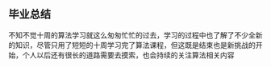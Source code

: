 ## 毕业总结

不知不觉十周的算法学习就这么匆匆忙忙的过去，学习的过程中也了解了不少全新的知识，尽管只用了短短的十周学习完了算法课程，但这既是结束也是新挑战的开始，个人以后还有很长的道路需要去摸索，也会持续的关注算法相关内容
